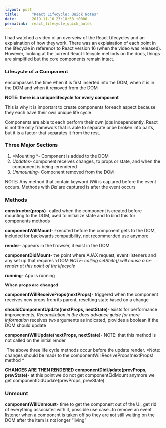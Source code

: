 ```yaml
---
layout: post
title:      "React Lifecycle: Quick Notes"
date:       2019-11-10 23:18:58 +0000
permalink:  react_lifecycle_quick_notes
---
```



I had watched a video of an overveiw of the React Lifecycles and an explaination of how they work. There was an explaination of each point in the lifecycle in reference to React version 16 (when the video was released).
However, looking at the current React lifecycle methods on the docs, things are simplified but the core components remain intact. 


### Lifecycle of a Component
encompasses the time when it is first inserted into the DOM, when it is in the DOM and when it removed from the DOM

**NOTE: there is a unique lifecycle for every component**

This is why it is important to create components for each aspect because they each have their own unique life cycle

Components are able to each perform their own jobs independently. React is not the only framework that is able to separate or be broken into parts, but it is a factor that separates it from the rest.

### Three Major Sections

1. *Mounting *- Component is added to the DOM
2. *Updates*- component receives changes, to props or state, and when the component is being rerendered
3. *Unmounting*- Component removed from the DOM

NOTE: Any method that contain keyword *Will* is captured before the event occurs. Methods with *Did* are captured is after the event occurs

### Methods

**constructor(props)**- called when the component is created before mounting to the DOM, used to initialize state and to bind this for components methods

**componentWillMount**- executed before the component gets to the DOM, included for backwards compatibility, not recommended use anymore

**render**- appears in the browser, it exist in the DOM

**componentDidMount**- the point where AJAX request, event listeners and any set up that requires a DOM 
*NOTE: calling setState() will cause a re-render at this point of the lifecycle*

**running**- App is running


**When props are changed**

**componentWillReceiveProps(nextProps)**- triggered when the component receives new props from its parent, resetting state based on a change

**shouldComponentUpdate(nextProps, nextState)**- exists for performance improvements, *Reconciliation in the docs advance guide for more information*
receives two arguments as indicated, provides a boolean if the DOM should update


**componentWillUpdate(nextProps, nextState)**-  NOTE: that this method is not called on the initial render 


-The above three life cycle methods occur before the update render. 
*Note: changes should be made to the componentWillReceiveProps(nextProps) method *

**CHANGES ARE THEN RENDERED**
**componentDidUpdate(prevProps, prevState)**- at this point we do not get componentDidMount anymore we get  componentDidUpdate(prevProps, prevState) 


### Unmount
**componentWillUnmount**- time to get the component out of the UI, get rid of everything associated with it, possible use case…to remove an event listener when a component is taken off so they are not still waiting on the DOM after the item is not longer “living”
